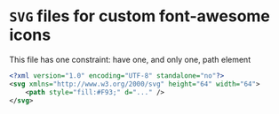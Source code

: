 # `SVG` files for custom font-awesome icons

This file has one constraint: have one, and only one, path element

```xml
<?xml version="1.0" encoding="UTF-8" standalone="no"?>
<svg xmlns="http://www.w3.org/2000/svg" height="64" width="64">
    <path style="fill:#F93;" d="..." />
</svg>
```
